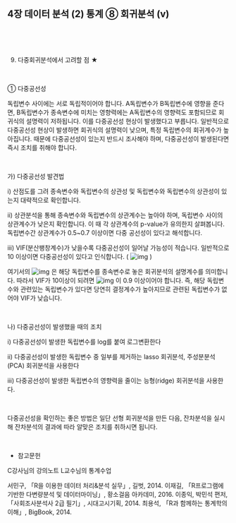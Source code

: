 ## 4장 데이터 분석 (2) 통계 ⑧ 회귀분석 (v)

​ 

​ 

9) 다중회귀분석에서 고려할 점 ★

​ 

① 다중공선성

독립변수 사이에는 서로 독립적이어야 합니다. A독립변수가 B독립변수에 영향을 준다면, B독립변수가 종속변수에 미치는 영향력에는 A독립변수의 영향력도 포함되므로 회귀식의 설명력이 저하됩니다. 이를 다중공선성 현상이 발생했다고 부릅니다. 일반적으로 다중공선성 현상이 발생하면 회귀식의 설명력이 낮으며, 특정 독립변수의 회귀계수가 높아집니다. 때문에 다중공선성이 있는지 반드시 조사해야 하며, 다중공선성이 발생된다면 즉시 조치를 취해야 합니다.

​     

가) 다중공선성 발견법

i) 산점도를 그려 종속변수와 독립변수의 상관성 및 독립변수와 독립변수의 상관성이 있는지 대략적으로 확인합니다.

ii) 상관분석을 통해 종속변수와 독립변수의 상관계수는 높아야 하며, 독립변수 사이의 상관계수가 낮은지 확인합니다. 이 때 각 상관계수의 p-value가 유의한지 살펴봅니다. 독립변수간 상관계수가 0.5~0.7 이상이면 다중 공선성이 있다고 해석합니다.

iii) VIF(분산팽창계수)가 낮을수록 다중공선성이 일어날 가능성이 적습니다. 일반적으로 10 이상이면 다중공선성이 있다고 인식합니다. (  ![img](file:///C:\Users\user\AppData\Local\Temp\DRW000020ec580c.gif)  )

여기서의   ![img](file:///C:\Users\user\AppData\Local\Temp\DRW000020ec580e.gif)  은 해당 독립변수를 종속변수로 놓은 회귀분석의 설명계수를 의미합니다. 따라서 VIF가 10이상이 되려면   ![img](file:///C:\Users\user\AppData\Local\Temp\DRW000020ec5810.gif)  이 0.9 이상이어야 합니다. 즉, 해당 독립변수와 관련있는 독립변수가 있다면 당연히 결정계수가 높아지므로 관련된 독립변수가 없어야 VIF가 낮습니다.

​     

나) 다중공선성이 발생했을 때의 조치

i) 다중공선성이 발생한 독립변수를 log를 붙여 로그변환한다

ii) 다중공선성이 발생한 독립변수 중 일부를 제거하는 lasso 회귀분석, 주성분분석(PCA) 회귀분석을 사용한다

iii) 다중공선성이 발생한 독립변수의 영향력을 줄이는 능형(ridge) 회귀분석을 사용한다.

​     

다중공선성을 확인하는 좋은 방법은 일단 선형 회귀분석을 만든 다음, 잔차분석을 실시해 잔차분석의 결과에 따라 알맞은 조치를 취하시면 됩니다.

​ 

- 참고문헌

C강사님의 강의노트
L교수님의 통계수업

서민구, 「R을 이용한 데이터 처리&분석 실무」, 길벗, 2014.
이재길, 「R프로그램에 기반한 다변량분석 및 데이터마이닝」, 황소걸음 아카데미, 2016.
이종익, 박민석 편저, 「사회조사분석사 2급 필기」, 시대고시기획, 2014.
최용석, 「R과 함께하는 통계학의 이해」, BigBook, 2014.

